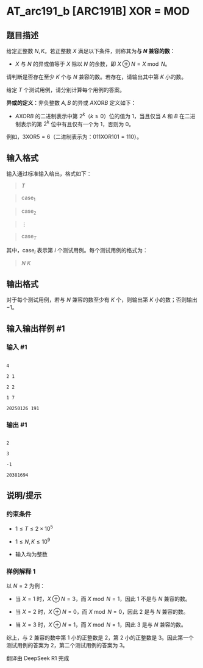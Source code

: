 # AT_arc191_b [ARC191B] XOR = MOD

## 题目描述

给定正整数 $N, K$。若正整数 $X$ 满足以下条件，则称其为**与 $N$ 兼容的数**：

- $X$ 与 $N$ 的异或值等于 $X$ 除以 $N$ 的余数，即 $X \oplus N = X \bmod N$。

请判断是否存在至少 $K$ 个与 $N$ 兼容的数。若存在，请输出其中第 $K$ 小的数。

给定 $T$ 个测试用例，请分别计算每个用例的答案。

**异或的定义**：非负整数 $A, B$ 的异或 $A \mathrm{XOR} B$ 定义如下：

- $A \mathrm{XOR} B$ 的二进制表示中第 $2^k$（$k \geq 0$）位的值为 $1$，当且仅当 $A$ 和 $B$ 在二进制表示的第 $2^k$ 位中有且仅有一个为 $1$，否则为 $0$。

例如，$3 \mathrm{XOR} 5 = 6$（二进制表示为：$011 \mathrm{XOR} 101 = 110$）。

## 输入格式

输入通过标准输入给出，格式如下：

> $T$  
> $\text{case}_1$  
> $\text{case}_2$  
> $\vdots$  
> $\text{case}_T$

其中，$\text{case}_i$ 表示第 $i$ 个测试用例。每个测试用例的格式为：

> $N$ $K$

## 输出格式

对于每个测试用例，若与 $N$ 兼容的数至少有 $K$ 个，则输出第 $K$ 小的数；否则输出 $-1$。

## 输入输出样例 #1

### 输入 #1

```
4
2 1
2 2
1 7
20250126 191
```

### 输出 #1

```
2
3
-1
20381694
```

## 说明/提示

### 约束条件

- $1 \leq T \leq 2 \times 10^5$
- $1 \leq N, K \leq 10^9$
- 输入均为整数

### 样例解释 1

以 $N = 2$ 为例：
- 当 $X = 1$ 时，$X \oplus N = 3$，而 $X \bmod N = 1$，因此 $1$ 不是与 $N$ 兼容的数。
- 当 $X = 2$ 时，$X \oplus N = 0$，而 $X \bmod N = 0$，因此 $2$ 是与 $N$ 兼容的数。
- 当 $X = 3$ 时，$X \oplus N = 1$，而 $X \bmod N = 1$，因此 $3$ 是与 $N$ 兼容的数。

综上，与 $2$ 兼容的数中第 $1$ 小的正整数是 $2$，第 $2$ 小的正整数是 $3$。因此第一个测试用例的答案为 $2$，第二个测试用例的答案为 $3$。

翻译由 DeepSeek R1 完成